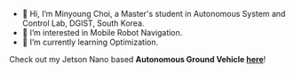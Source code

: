 - 👋 Hi, I’m Minyoung Choi, a Master's student in Autonomous System and Control Lab, DGIST, South Korea.
- 👀 I’m interested in Mobile Robot Navigation.
- 🌱 I’m currently learning Optimization.

Check out my Jetson Nano based **Autonomous Ground Vehicle [here](https://github.com/mych907/agv_master)**!

<!---
mych907/mych907 is a ✨ special ✨ repository because its `README.md` (this file) appears on your GitHub profile.
You can click the Preview link to take a look at your changes.
--->
